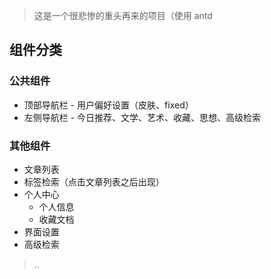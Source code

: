> 这是一个很悲惨的重头再来的项目（使用 antd

## 组件分类

### 公共组件

- 顶部导航栏 - 用户偏好设置（皮肤、fixed）
- 左侧导航栏 - 今日推荐、文学、艺术、收藏、思想、高级检索

### 其他组件

- 文章列表
- 标签检索（点击文章列表之后出现）
- 个人中心
    - 个人信息 
    - 收藏文档
- 界面设置
- 高级检索

> ..
